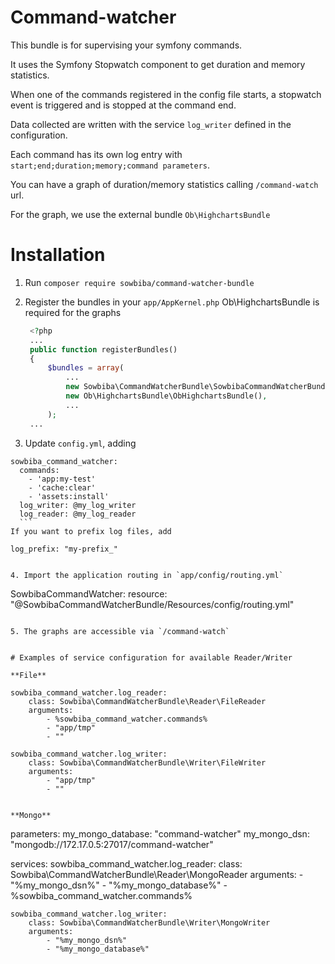# Command-watcher
This bundle is for supervising your symfony commands.

It uses the Symfony Stopwatch component to get duration and memory statistics.

When one of the commands registered in the config file starts, a stopwatch event is triggered and is stopped at the command end.

Data collected are written with the service `log_writer` defined in the configuration.

Each command has its own log entry with `start;end;duration;memory;command parameters`.

You can have a graph of duration/memory statistics calling `/command-watch` url.

For the graph, we use the external bundle `Ob\HighchartsBundle`

# Installation

1. Run `composer require sowbiba/command-watcher-bundle`

2. Register the bundles in your `app/AppKernel.php`
Ob\HighchartsBundle is required for the graphs

   ``` php
    <?php
    ...
    public function registerBundles()
    {
        $bundles = array(
            ...
            new Sowbiba\CommandWatcherBundle\SowbibaCommandWatcherBundle(),
            new Ob\HighchartsBundle\ObHighchartsBundle(),
            ...
        );
    ...
   ```
3. Update `config.yml`, adding
  ```
  sowbiba_command_watcher:
    commands:
      - 'app:my-test'
      - 'cache:clear'
      - 'assets:install'
    log_writer: @my_log_writer
    log_reader: @my_log_reader
    ```
  If you want to prefix log files, add
  ```
    log_prefix: "my-prefix_"
  ```
  
4. Import the application routing in `app/config/routing.yml`
```
SowbibaCommandWatcher:
    resource: "@SowbibaCommandWatcherBundle/Resources/config/routing.yml"
```

5. The graphs are accessible via `/command-watch`


# Examples of service configuration for available Reader/Writer

**File**

```
    sowbiba_command_watcher.log_reader:
        class: Sowbiba\CommandWatcherBundle\Reader\FileReader
        arguments:
            - %sowbiba_command_watcher.commands%
            - "app/tmp"
            - ""

    sowbiba_command_watcher.log_writer:
        class: Sowbiba\CommandWatcherBundle\Writer\FileWriter
        arguments:
            - "app/tmp"
            - ""
```

**Mongo**

```
parameters:
    my_mongo_database: "command-watcher"
    my_mongo_dsn: "mongodb://172.17.0.5:27017/command-watcher"

services:
    sowbiba_command_watcher.log_reader:
        class: Sowbiba\CommandWatcherBundle\Reader\MongoReader
        arguments:
            - "%my_mongo_dsn%"
            - "%my_mongo_database%"
            - %sowbiba_command_watcher.commands%

    sowbiba_command_watcher.log_writer:
        class: Sowbiba\CommandWatcherBundle\Writer\MongoWriter
        arguments:
            - "%my_mongo_dsn%"
            - "%my_mongo_database%"
```
